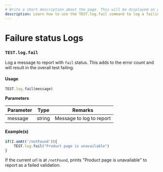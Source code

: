 ```yaml
---
# Write a short description about the page. This will be displayed on google search results.
description: Learn how to use the TEST.log.fail command to log a failing custom report in your UIlicious test.
---
```


# Failure status Logs

### `TEST.log.fail` <a href="#testlogfail" id="testlogfail"></a>

Log a message to report with `fail` status. This adds to the error count and will result in the overall test failing.

#### Usage <a href="#usage" id="usage"></a>

```javascript
TEST.log.fail(message)
```

**Parameters**

| Parameter | Type   | Remarks                  |
| --------- | ------ | ------------------------ |
| message   | string | Message to log to report |

#### Example(s) <a href="#examples" id="examples"></a>

```javascript
if(I.amAt('/notFound')){
    TEST.log.fail("Product page is unavailable")
}
```

If the current url is at `/notFound`, prints "Product page is unavailable" to report as a failed validation.
